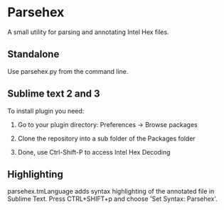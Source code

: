 # Parsehex

A small utility for parsing and annotating Intel Hex files.

## Standalone

Use parsehex.py from the command line.

## Sublime text 2 and 3

To install plugin you need:

1) Go to your plugin directory: Preferences -> Browse packages

2) Clone the repository into a sub folder of the Packages folder

3) Done, use Ctrl-Shift-P to access Intel Hex Decoding

## Highlighting

parsehex.tmLanguage adds syntax highlighting of the annotated file in Sublime Text. Press CTRL+SHIFT+p and choose 'Set Syntax: Parsehex'.